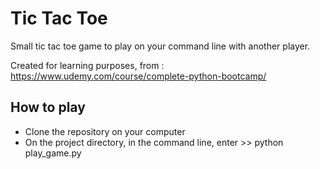 # Tic Tac Toe

Small tic tac toe game to play on your command line with another player.

Created for learning purposes, from : https://www.udemy.com/course/complete-python-bootcamp/

## How to play

* Clone the repository on your computer
* On the project directory, in the command line, enter >> python play_game.py
